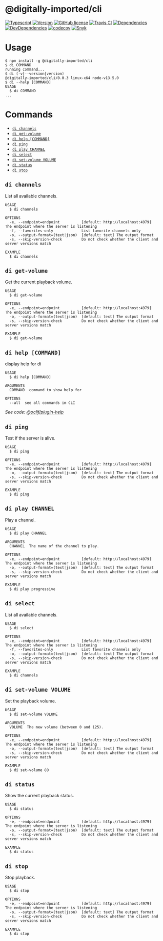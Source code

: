 # @digitally-imported/cli

[![Typescript](https://img.shields.io/badge/%3C%2F%3E-TypeScript-blue.svg?style=flat-square)](https://www.typescriptlang.org/)
[![Version](https://img.shields.io/npm/v/@digitally-imported/cli?style=flat-square)](https://www.npmjs.com/package/@digitally-imported/cli)
[![GitHub license](https://img.shields.io/github/license/pigulla/di?style=flat-square)](https://github.com/pigulla/di/blob/master/LICENSE)
[![Travis CI](https://img.shields.io/travis/com/pigulla/di/master?style=flat-square)](https://travis-ci.com/pigulla/di)
[![Dependencies](https://img.shields.io/david/pigulla/di?path=packages/cli&style=flat-square)](https://david-dm.org/pigulla/di?path=packages%2Fcli)
[![DevDependencies](https://img.shields.io/david/dev/pigulla/di?path=packages/cli&style=flat-square)](https://david-dm.org/dev/pigulla/di?path=packages%2Fcli)
[![codecov](https://img.shields.io/codecov/c/github/pigulla/di?flag=cli&style=flat-square)](https://codecov.io/gh/pigulla/di/tree/master/packages/cli/src)
[![Snyk](https://snyk.io/test/github/pigulla/di/badge.svg?targetFile=packages/cli/package.json&style=flat-square)](https://snyk.io/test/github/pigulla/di?targetFile=packages%2Fserver%2Fpackage.json&tab=dependencies)

# Usage

<!-- usage -->

```sh-session
$ npm install -g @digitally-imported/cli
$ di COMMAND
running command...
$ di (-v|--version|version)
@digitally-imported/cli/0.0.3 linux-x64 node-v13.5.0
$ di --help [COMMAND]
USAGE
  $ di COMMAND
...
```

<!-- usagestop -->

# Commands

<!-- commands -->

-   [`di channels`](#di-channels)
-   [`di get-volume`](#di-get-volume)
-   [`di help [COMMAND]`](#di-help-command)
-   [`di ping`](#di-ping)
-   [`di play CHANNEL`](#di-play-channel)
-   [`di select`](#di-select)
-   [`di set-volume VOLUME`](#di-set-volume-volume)
-   [`di status`](#di-status)
-   [`di stop`](#di-stop)

## `di channels`

List all available channels.

```
USAGE
  $ di channels

OPTIONS
  -e, --endpoint=endpoint          [default: http://localhost:4979] The endpoint where the server is listening
  -f, --favorites-only             List favorite channels only
  -o, --output-format=(text|json)  [default: text] The output format
  -s, --skip-version-check         Do not check whether the client and server versions match

EXAMPLE
  $ di channels
```

## `di get-volume`

Get the current playback volume.

```
USAGE
  $ di get-volume

OPTIONS
  -e, --endpoint=endpoint          [default: http://localhost:4979] The endpoint where the server is listening
  -o, --output-format=(text|json)  [default: text] The output format
  -s, --skip-version-check         Do not check whether the client and server versions match

EXAMPLE
  $ di get-volume
```

## `di help [COMMAND]`

display help for di

```
USAGE
  $ di help [COMMAND]

ARGUMENTS
  COMMAND  command to show help for

OPTIONS
  --all  see all commands in CLI
```

_See code: [@oclif/plugin-help](https://github.com/oclif/plugin-help/blob/v2.2.3/src/commands/help.ts)_

## `di ping`

Test if the server is alive.

```
USAGE
  $ di ping

OPTIONS
  -e, --endpoint=endpoint          [default: http://localhost:4979] The endpoint where the server is listening
  -o, --output-format=(text|json)  [default: text] The output format
  -s, --skip-version-check         Do not check whether the client and server versions match

EXAMPLE
  $ di ping
```

## `di play CHANNEL`

Play a channel.

```
USAGE
  $ di play CHANNEL

ARGUMENTS
  CHANNEL  The name of the channel to play.

OPTIONS
  -e, --endpoint=endpoint          [default: http://localhost:4979] The endpoint where the server is listening
  -o, --output-format=(text|json)  [default: text] The output format
  -s, --skip-version-check         Do not check whether the client and server versions match

EXAMPLE
  $ di play progressive
```

## `di select`

List all available channels.

```
USAGE
  $ di select

OPTIONS
  -e, --endpoint=endpoint          [default: http://localhost:4979] The endpoint where the server is listening
  -f, --favorites-only             List favorite channels only
  -o, --output-format=(text|json)  [default: text] The output format
  -s, --skip-version-check         Do not check whether the client and server versions match

EXAMPLE
  $ di channels
```

## `di set-volume VOLUME`

Set the playback volume.

```
USAGE
  $ di set-volume VOLUME

ARGUMENTS
  VOLUME  The new volume (between 0 and 125).

OPTIONS
  -e, --endpoint=endpoint          [default: http://localhost:4979] The endpoint where the server is listening
  -o, --output-format=(text|json)  [default: text] The output format
  -s, --skip-version-check         Do not check whether the client and server versions match

EXAMPLE
  $ di set-volume 80
```

## `di status`

Show the current playback status.

```
USAGE
  $ di status

OPTIONS
  -e, --endpoint=endpoint          [default: http://localhost:4979] The endpoint where the server is listening
  -o, --output-format=(text|json)  [default: text] The output format
  -s, --skip-version-check         Do not check whether the client and server versions match

EXAMPLE
  $ di status
```

## `di stop`

Stop playback.

```
USAGE
  $ di stop

OPTIONS
  -e, --endpoint=endpoint          [default: http://localhost:4979] The endpoint where the server is listening
  -o, --output-format=(text|json)  [default: text] The output format
  -s, --skip-version-check         Do not check whether the client and server versions match

EXAMPLE
  $ di stop
```

<!-- commandsstop -->

